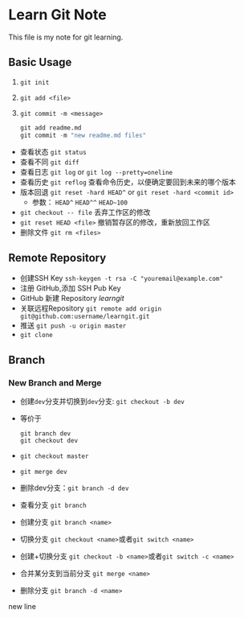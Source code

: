 # Learn Git Note

This file is my note for git learning.

## Basic Usage

1. `git init`
2. `git add <file>`
3. `git commit -m <message>`

   ```python
   git add readme.md
   git commit -m "new readme.md files"
   ```

* 查看状态 `git status`
* 查看不同 `git diff`
* 查看日志 `git log` or `git log --pretty=oneline`
* 查看历史 `git reflog` 查看命令历史，以便确定要回到未来的哪个版本
* 版本回退 `git reset -hard HEAD^` or `git reset -hard <commit id>`
  - 参数： `HEAD^` `HEAD^^` `HEAD~100`
* `git checkout -- file` 丢弃工作区的修改
* `git reset HEAD <file>` 撤销暂存区的修改，重新放回工作区
* 删除文件 `git rm <files>`

## Remote Repository

* 创建SSH Key `ssh-keygen -t rsa -C "youremail@example.com"`
* 注册 GitHub,添加 SSH Pub Key
* GitHub 新建 Repository *learngit*
* 关联远程Repository `git remote add origin git@github.com:username/learngit.git`
* 推送 `git push -u origin master`
* `git clone`

## Branch

### New Branch and Merge

* 创建`dev`分支并切换到`dev`分支: `git checkout -b dev`
* 等价于

  ```
  git branch dev
  git checkout dev
  ```
* `git checkout master`
* `git merge dev`
* 删除dev分支：`git branch -d dev`
* 查看分支 `git branch`
* 创建分支 `git branch <name>`
* 切换分支 `git checkout <name>`或者`git switch <name>`
* 创建+切换分支 `git checkout -b <name>`或者`git switch -c <name>`
* 合并某分支到当前分支 `git merge <name>`
* 删除分支 `git branch -d <name>`

new line